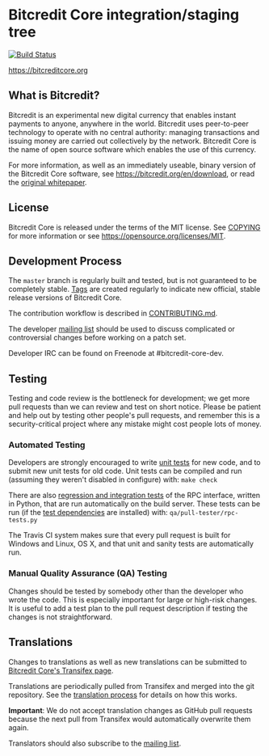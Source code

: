 Bitcredit Core integration/staging tree
=====================================

[![Build Status](https://travis-ci.org/dragosbdi/bitcredit-2.0.svg?branch=master)](https://travis-ci.org/dragosbdi/bitcredit-2.0)

https://bitcreditcore.org

What is Bitcredit?
----------------

Bitcredit is an experimental new digital currency that enables instant payments to
anyone, anywhere in the world. Bitcredit uses peer-to-peer technology to operate
with no central authority: managing transactions and issuing money are carried
out collectively by the network. Bitcredit Core is the name of open source
software which enables the use of this currency.

For more information, as well as an immediately useable, binary version of
the Bitcredit Core software, see https://bitcredit.org/en/download, or read the
[original whitepaper](https://bitcreditcore.org/bitcredit.pdf).

License
-------

Bitcredit Core is released under the terms of the MIT license. See [COPYING](COPYING) for more
information or see https://opensource.org/licenses/MIT.

Development Process
-------------------

The `master` branch is regularly built and tested, but is not guaranteed to be
completely stable. [Tags](https://github.com/bitcredit/bitcredit/tags) are created
regularly to indicate new official, stable release versions of Bitcredit Core.

The contribution workflow is described in [CONTRIBUTING.md](CONTRIBUTING.md).

The developer [mailing list](https://lists.linuxfoundation.org/mailman/listinfo/bitcredit-dev)
should be used to discuss complicated or controversial changes before working
on a patch set.

Developer IRC can be found on Freenode at #bitcredit-core-dev.

Testing
-------

Testing and code review is the bottleneck for development; we get more pull
requests than we can review and test on short notice. Please be patient and help out by testing
other people's pull requests, and remember this is a security-critical project where any mistake might cost people
lots of money.

### Automated Testing

Developers are strongly encouraged to write [unit tests](/doc/unit-tests.md) for new code, and to
submit new unit tests for old code. Unit tests can be compiled and run
(assuming they weren't disabled in configure) with: `make check`

There are also [regression and integration tests](/qa) of the RPC interface, written
in Python, that are run automatically on the build server.
These tests can be run (if the [test dependencies](/qa) are installed) with: `qa/pull-tester/rpc-tests.py`

The Travis CI system makes sure that every pull request is built for Windows
and Linux, OS X, and that unit and sanity tests are automatically run.

### Manual Quality Assurance (QA) Testing

Changes should be tested by somebody other than the developer who wrote the
code. This is especially important for large or high-risk changes. It is useful
to add a test plan to the pull request description if testing the changes is
not straightforward.

Translations
------------

Changes to translations as well as new translations can be submitted to
[Bitcredit Core's Transifex page](https://www.transifex.com/projects/p/bitcredit/).

Translations are periodically pulled from Transifex and merged into the git repository. See the
[translation process](doc/translation_process.md) for details on how this works.

**Important**: We do not accept translation changes as GitHub pull requests because the next
pull from Transifex would automatically overwrite them again.

Translators should also subscribe to the [mailing list](https://groups.google.com/forum/#!forum/bitcredit-translators).
